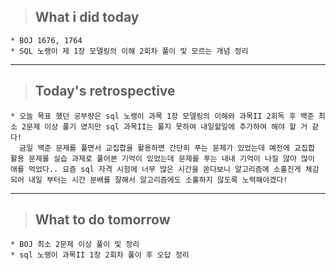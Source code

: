 >## What i did today
    * BOJ 1676, 1764
    * SQL 노랭이 제 1장 모델링의 이해 2회차 풀이 및 모르는 개념 정리
---

>## Today's retrospective
    * 오늘 목표 했던 공부량은 sql 노랭이 과목 1장 모델링의 이해와 과목II 2회독 후 백준 최소 2문제 이상 풀기 였지만 sql 과목II는 풀지 못하여 내일할일에 추가하여 해야 할 거 같다!
      금일 백준 문제를 풀면서 교집합을 활용하면 간단히 푸는 문제가 있었는데 예전에 교집합 활용 문제를 실습 과제로 풀어본 기억이 있었는데 문제를 푸는 내내 기억이 나질 않아 많이 애를 먹었다.. 요즘 sql 자격 시험에 너무 많은 시간을 쏟다보니 알고리즘에 소홀진게 체감되어 내일 부터는 시간 분배를 잘해서 알고리즘에도 소홀하지 않도록 노력해야겠다!
---
>## What to do tomorrow
    * BOJ 최소 2문제 이상 풀이 및 정리
    * sql 노랭이 과목II 1장 2회차 풀이 후 오답 정리